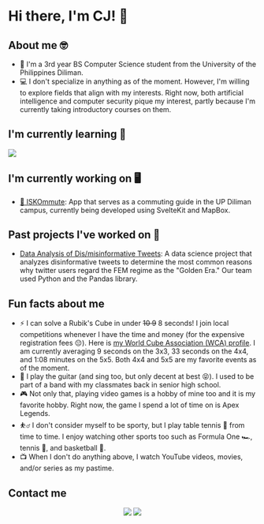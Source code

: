 # Hi there, I'm CJ! 👋

## About me 🤓
- 🌻 I'm a 3rd year BS Computer Science student from the University of the Philippines Diliman.
- 💻 I don't specialize in anything as of the moment. However, I'm willing to explore fields that align with my interests. Right now, both artificial intelligence and computer security pique my interest, partly because I'm currently taking introductory courses on them.

## I'm currently learning 📔
<img src="https://img.shields.io/badge/svelte-%23f1413d.svg?style=for-the-badge&logo=svelte&logoColor=white">

## I'm currently working on 🖥️
- [🚙 ISKOmmute](https://github.com/derouru/ISKOmmute): App that serves as a commuting guide in the UP Diliman campus, currently being developed using SvelteKit and MapBox.

## Past projects I've worked on 📘
- [Data Analysis of Dis/misinformative Tweets](https://github.com/cjmax34/CS132-GoldenEra): A data science project that analyzes disinformative tweets to determine the most common reasons why twitter users regard the FEM regime as the "Golden Era." Our team used Python and the Pandas library.

## Fun facts about me
- ⚡ I can solve a Rubik's Cube in under ~~10 9~~ 8 seconds! I join local competitions whenever I have the time and money (for the expensive registration fees 😔). Here is [my World Cube Association (WCA) profile](https://www.worldcubeassociation.org/persons/2018MAXI03). I am currently averaging 9 seconds on the 3x3, 33 seconds on the 4x4, and 1:08 minutes on the 5x5. Both 4x4 and 5x5 are my favorite events as of the moment.
- 🎸 I play the guitar (and sing too, but only decent at best 😝). I used to be part of a band with my classmates back in senior high school.
- 🎮 Not only that, playing video games is a hobby of mine too and it is my favorite hobby. Right now, the game I spend a lot of time on is Apex Legends.
- ⛹️‍♂️ I don't consider myself to be sporty, but I play table tennis 🏓 from time to time. I enjoy watching other sports too such as Formula One 🏎️, tennis 🎾, and basketball 🏀.
- 📺 When I don't do anything above, I watch YouTube videos, movies, and/or series as my pastime.

## Contact me
<div align="center">
  <a href="https://www.linkedin.com/in/calvin-james-maximo-685145268/"><img src="https://img.shields.io/badge/LinkedIn-0A66C2?style=for-the-badge&logo=LinkedIn&logoColor=white"></a>
  <a href="mailto:ctmaximo1@up.edu.ph"><img src="https://img.shields.io/badge/Gmail-EA4335?style=for-the-badge&logo=Gmail&logoColor=white"></a>
</div>

<!--
**cjmax34/cjmax34** is a ✨ _special_ ✨ repository because its `README.md` (this file) appears on your GitHub profile.

Here are some ideas to get you started:

- 🔭 I’m currently working on ...
- 🌱 I’m currently learning ...
- 👯 I’m looking to collaborate on ...
- 🤔 I’m looking for help with ...
- 💬 Ask me about ...
- 📫 How to reach me: ...
- 😄 Pronouns: ...
- ⚡ Fun fact: ...
-->

